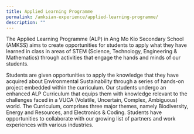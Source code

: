 ```yaml
---
title: Applied Learning Programme
permalink: /amksian-experience/applied-learning-programme/
description: ""
---
```

The Applied Learning Programme (ALP) in Ang Mo Kio Secondary School (AMKSS) aims to create opportunities for students to apply what they have learned in class in areas of STEM (Science, Technology, Engineering & Mathematics) through activities that engage the hands and minds of our students.

  

Students are given opportunities to apply the knowledge that they have acquired about Environmental Sustainability through a series of hands-on project embedded within the curriculum. Our students undergo an enhanced ALP Curriculum that equips them with knowledge relevant to the challenges faced in a VUCA (Volatile, Uncertain, Complex, Ambiguous) world. The Curriculum, comprises three major themes, namely Biodiversity, Energy and Resources, and Electronics & Coding. Students have opportunities to collaborate with our growing list of partners and work experiences with various industries.